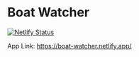# Boat Watcher
[![Netlify Status](https://api.netlify.com/api/v1/badges/e7b3a428-d573-4dbb-b2e9-19de1a56ac0c/deploy-status)](https://app.netlify.com/sites/boat-watcher/deploys)

App Link: https://boat-watcher.netlify.app/

